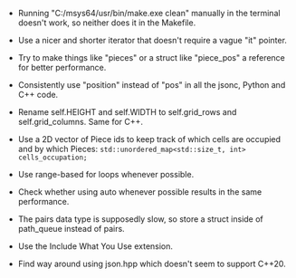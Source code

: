 * Running "C:/msys64/usr/bin/make.exe clean" manually in the terminal doesn't work, so neither does it in the Makefile.
* Use a nicer and shorter iterator that doesn't require a vague "it" pointer.
* Try to make things like "pieces" or a struct like "piece_pos" a reference for better performance.
* Consistently use "position" instead of "pos" in all the jsonc, Python and C++ code.
* Rename self.HEIGHT and self.WIDTH to self.grid_rows and self.grid_columns. Same for C++.

* Use a 2D vector of Piece ids to keep track of which cells are occupied and by which Pieces:
  `std::unordered_map<std::size_t, int> cells_occupation;`

* Use range-based for loops whenever possible.

* Check whether using auto whenever possible results in the same performance.

* The pairs data type is supposedly slow, so store a struct inside of path_queue instead of pairs.

* Use the Include What You Use extension.

* Find way around using json.hpp which doesn't seem to support C++20.
